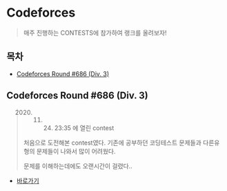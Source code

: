# Codeforces

> 매주 진행하는 CONTESTS에 참가하여 랭크를 올려보자!

## 목차

* [Codeforces Round #686 (Div. 3)](#codeforces-round-#686-(div.-3))



## Codeforces Round #686 (Div. 3)

> 2020. 11. 24. 23:35 에 열린 contest
>
> 처음으로 도전해본 contest였다. 기존에 공부하던 코딩테스트 문제들과 다른유형의 문제들이 나와서 많이 어려웠다.
>
> 문제를 이해하는데에도 오랜시간이 걸렸다..

* [바로가기](./round_686)

